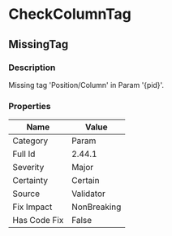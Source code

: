 ﻿---  
uid: Validator_2_44_1  
---

# CheckColumnTag

## MissingTag

### Description

Missing tag 'Position\/Column' in Param '{pid}'.

### Properties

| Name         | Value       |
| ------------ | ----------- |
| Category     | Param       |
| Full Id      | 2.44.1      |
| Severity     | Major       |
| Certainty    | Certain     |
| Source       | Validator   |
| Fix Impact   | NonBreaking |
| Has Code Fix | False       |
